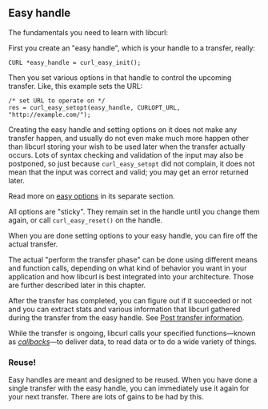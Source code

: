 ## Easy handle

The fundamentals you need to learn with libcurl:

First you create an "easy handle", which is your handle to a transfer, really:

    CURL *easy_handle = curl_easy_init();

Then you set various options in that handle to control the upcoming transfer.
Like, this example sets the URL:

    /* set URL to operate on */
    res = curl_easy_setopt(easy_handle, CURLOPT_URL, "http://example.com/");

Creating the easy handle and setting options on it does not make any transfer
happen, and usually do not even make much more happen other than libcurl
storing your wish to be used later when the transfer actually occurs. Lots of
syntax checking and validation of the input may also be postponed, so just
because `curl_easy_setopt` did not complain, it does not mean that the input
was correct and valid; you may get an error returned later.

Read more on [easy options](libcurl-options.md) in its separate section.

All options are "sticky". They remain set in the handle until you change them
again, or call `curl_easy_reset()` on the handle.

When you are done setting options to your easy handle, you can fire off the
actual transfer.

The actual "perform the transfer phase" can be done using different
means and function calls, depending on what kind of behavior you want in your
application and how libcurl is best integrated into your architecture. Those
are further described later in this chapter.

After the transfer has completed, you can figure out if it succeeded or not
and you can extract stats and various information that libcurl gathered during
the transfer from the easy handle. See [Post transfer
information](libcurl-getinfo.md).

While the transfer is ongoing, libcurl calls your specified functions—known
as *[callbacks](libcurl-callbacks.md])*—to deliver data, to read data or to
do a wide variety of things.

### Reuse!

Easy handles are meant and designed to be reused. When you have done a single
transfer with the easy handle, you can immediately use it again for your next
transfer. There are lots of gains to be had by this.
